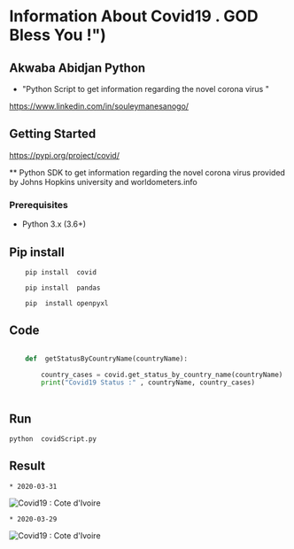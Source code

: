 # Information About Covid19 . GOD Bless You !")

##  Akwaba Abidjan Python

- "Python Script to get information regarding the novel corona virus " 

https://www.linkedin.com/in/souleymanesanogo/

## Getting Started

https://pypi.org/project/covid/

** Python SDK to get information regarding the novel corona virus provided by Johns Hopkins university and worldometers.info

### Prerequisites

 - Python  3.x (3.6+)

## Pip install


```
	pip install  covid
	
	pip install  pandas
	
	pip  install openpyxl

```

## Code

```python

	def  getStatusByCountryName(countryName):

		country_cases = covid.get_status_by_country_name(countryName)	
		print("Covid19 Status :" , countryName, country_cases)
		
```

## Run

```
python  covidScript.py

```

## Result
```
* 2020-03-31
``` 
![Covid19 : Cote d'Ivoire ](https://github.com/sanogotech/covidinformation/blob/master/docs/screenshot/alldataCovid2020-03-31.jpg)


 
```
* 2020-03-29
``` 

![Covid19 : Cote d'Ivoire ](https://github.com/sanogotech/covidinformation/blob/master/docs/screenshot/covid19Infos2020-03-29.jpg)
